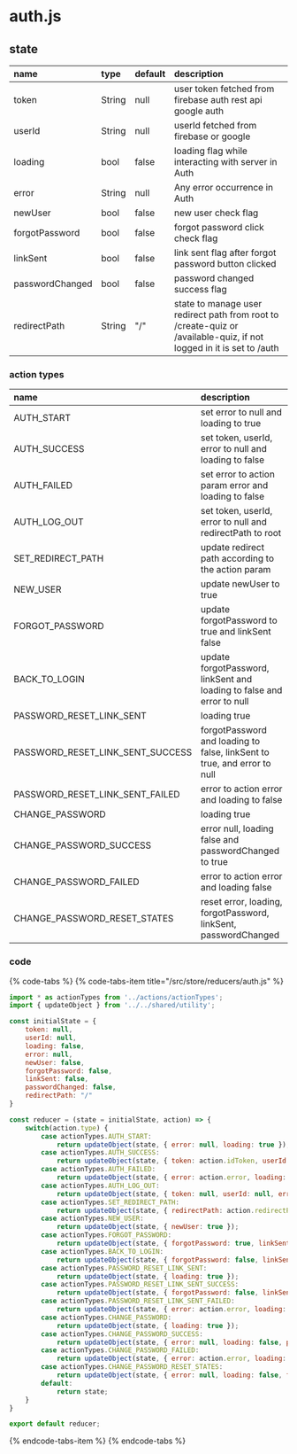 # auth.js

## state

| name | type | default | description |
| :--- | :--- | :--- | :--- |
| token | String | null | user token fetched from firebase auth rest api google auth |
| userId | String | null | userId fetched from firebase or google |
| loading | bool | false | loading flag while interacting with server in Auth |
| error | String | null | Any error occurrence in Auth |
| newUser | bool | false | new user check flag |
| forgotPassword | bool | false | forgot password click check flag |
| linkSent | bool | false | link sent flag after forgot password button clicked |
| passwordChanged | bool | false | password changed success flag |
| redirectPath | String | "/" | state to manage user redirect path from root to /create-quiz or /available-quiz, if not logged in it is set to /auth |



### action types

| name | description |
| :--- | :--- |
| AUTH\_START | set error to null and loading to true |
| AUTH\_SUCCESS | set token, userId, error to null and loading to false |
| AUTH\_FAILED | set error to action param error and loading to false |
| AUTH\_LOG\_OUT | set token, userId, error to null and redirectPath to root |
| SET\_REDIRECT\_PATH | update redirect path according to the action param |
| NEW\_USER | update newUser to true |
| FORGOT\_PASSWORD | update forgotPassword to true and linkSent false |
| BACK\_TO\_LOGIN | update forgotPassword, linkSent and loading to false and error to null |
| PASSWORD\_RESET\_LINK\_SENT | loading true |
| PASSWORD\_RESET\_LINK\_SENT\_SUCCESS | forgotPassword and loading to false, linkSent to true, and error to null |
| PASSWORD\_RESET\_LINK\_SENT\_FAILED | error to action error and loading to false |
| CHANGE\_PASSWORD | loading true |
| CHANGE\_PASSWORD\_SUCCESS | error null, loading false and passwordChanged to true |
| CHANGE\_PASSWORD\_FAILED | error to action error and loading false |
| CHANGE\_PASSWORD\_RESET\_STATES | reset error, loading, forgotPassword, linkSent, passwordChanged |



### code

{% code-tabs %}
{% code-tabs-item title="/src/store/reducers/auth.js" %}
```javascript
import * as actionTypes from '../actions/actionTypes';
import { updateObject } from '../../shared/utility'; 

const initialState = {
    token: null,
    userId: null,
    loading: false,
    error: null,
    newUser: false,
    forgotPassword: false,
    linkSent: false,
    passwordChanged: false,
    redirectPath: "/"
}

const reducer = (state = initialState, action) => {
    switch(action.type) {
        case actionTypes.AUTH_START:
            return updateObject(state, { error: null, loading: true });
        case actionTypes.AUTH_SUCCESS:
            return updateObject(state, { token: action.idToken, userId: action.userId, error: null, loading: false });
        case actionTypes.AUTH_FAILED:
            return updateObject(state, { error: action.error, loading: false });
        case actionTypes.AUTH_LOG_OUT:
            return updateObject(state, { token: null, userId: null, error: null, redirectPath: "/" });
        case actionTypes.SET_REDIRECT_PATH:
            return updateObject(state, { redirectPath: action.redirectPath });
        case actionTypes.NEW_USER:
            return updateObject(state, { newUser: true });
        case actionTypes.FORGOT_PASSWORD:
            return updateObject(state, { forgotPassword: true, linkSent: false });
        case actionTypes.BACK_TO_LOGIN:
            return updateObject(state, { forgotPassword: false, linkSent: false, error: null, loading: false });
        case actionTypes.PASSWORD_RESET_LINK_SENT:
            return updateObject(state, { loading: true });
        case actionTypes.PASSWORD_RESET_LINK_SENT_SUCCESS:
            return updateObject(state, { forgotPassword: false, linkSent: true, error: null, loading: false });
        case actionTypes.PASSWORD_RESET_LINK_SENT_FAILED:
            return updateObject(state, { error: action.error, loading: false })
        case actionTypes.CHANGE_PASSWORD:
            return updateObject(state, { loading: true });
        case actionTypes.CHANGE_PASSWORD_SUCCESS:
            return updateObject(state, { error: null, loading: false, passwordChanged: true });
        case actionTypes.CHANGE_PASSWORD_FAILED:
            return updateObject(state, { error: action.error, loading: false });
        case actionTypes.CHANGE_PASSWORD_RESET_STATES:
            return updateObject(state, { error: null, loading: false, forgotPassword: false, linkSent: false, passwordChanged: false });
        default:
            return state;
    }
}

export default reducer;
```
{% endcode-tabs-item %}
{% endcode-tabs %}



